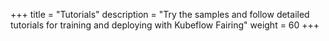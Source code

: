 +++
title = "Tutorials"
description = "Try the samples and follow detailed tutorials for training and deploying with Kubeflow Fairing"
weight = 60
+++